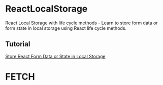 # ReactLocalStorage

React Local Storage with life cycle methods - Learn to store form data or form state in local storage using React life cycle methods.


## Tutorial
[Store React Form Data or State in Local Storage](https://www.positronx.io/store-react-form-data-or-state-in-local-storage/)
# FETCH
